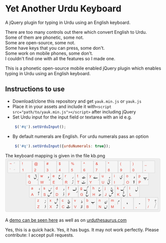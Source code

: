 # Yet Another Urdu Keyboard
A jQuery plugin for typing in Urdu using an English keyboard. 

There are too many controls out there which convert English to Urdu.<br/>
Some of them are phonetic, some not.<br/>
Some are open-source, some not.<br/>
Some have keys that you can press, some don't.<br/>
Some work on mobile phones, some don't.<br/>
I couldn't find one with all the features so I made one.<br/>

This is a phonetic open-source mobile enabled jQuery plugin which enables typing in Urdu using an English keyboard.<br/>

## Instructions to use
- Download/clone this repository and get `yauk.min.js` or `yauk.js`
- Place it in your assets and include it with`<script src="path/to/yauk.min.js"></script>` after including jQuery
- Set Urdu input for the input field or textarea with an id e.g.
  ```javascript
   $('#q').setUrduInput();
  ```
- By default numerals are English. For urdu numerals pass an option 
  ```javascript
   $('#q').setUrduInput({urduNumerals: true});
  ```



The keyboard mapping is given in the file kb.png <br/>
<img width="500" src ="kb.png"/>

A [demo can be seen here](http://awaisathar.github.io/yauk) as well as on [urduthesaurus.com](http://urduthesaurus.com)

Yes, this is a quick hack. Yes, it has bugs. It may not work perfectly. Please contribute: I accept pull requests.



